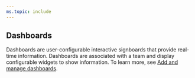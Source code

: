 ```yaml
---
ms.topic: include
---
```

 
## Dashboards 

Dashboards are user-configurable interactive signboards that provide real-time information. Dashboards are associated with a team and display configurable widgets to show information. To learn more, see [Add and manage dashboards](../../report/dashboards/dashboards.md).